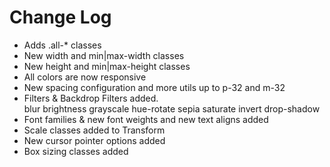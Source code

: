 # Change Log

- Adds .all-* classes
- New width and min|max-width classes
- New height and min|max-height classes
- All colors are now responsive
- New spacing configuration and more utils up to p-32 and m-32
- Filters & Backdrop Filters added.   
    blur
    brightness
    grayscale
    hue-rotate
    sepia
    saturate
    invert
    drop-shadow
- Font families & new font weights and new text aligns added
- Scale classes added to Transform
- New cursor pointer options added
- Box sizing classes added